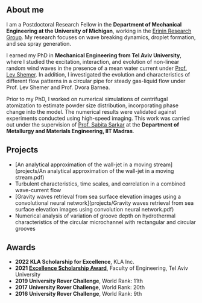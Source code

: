 ## About me

I am a Postdoctoral Research Fellow in the **Department of Mechanical Engineering at the University of Michigan**, working in the [Erinin Research Group](https://erinin.engin.umich.edu/). My research focuses on wave breaking dynamics, droplet formation, and sea spray generation.

I earned my PhD in **Mechanical Engineering from Tel Aviv University**, where I studied the excitation, interaction, and evolution of non-linear random wind waves in the presence of a mean water current under [Prof. Lev Shemer](https://levshemer.sites.tau.ac.il/). In addition, I investigated the evolution and characteristics of different flow patterns in a circular pipe for steady gas-liquid flow under Prof. Lev Shemer and Prof. Dvora Barnea.

Prior to my PhD, I worked on numerical simulations of centrifugal atomization to estimate powder size distribution, incorporating phase change into the model. The numerical results were validated against experiments conducted using high-speed imaging. This work was carried out under the supervision of [Prof. Sabita Sarkar](https://sites.google.com/smail.iitm.ac.in/sabita) at the **Department of Metallurgy and Materials Engineering, IIT Madras**.

## Projects
- [An analytical approximation of the wall-jet in a moving stream](projects/An analytical approximation of the wall-jet in a moving stream.pdf)
- Turbulent characteristics, time scales, and correlation in a combined wave-current flow
- [Gravity waves retrieval from sea surface elevation images using a convolutional neural network](projects/Gravity waves retrieval from sea surface elevation images using convolution neural network.pdf)
- Numerical analysis of variation of groove depth on hydrothermal characteristics of the circular microchannel with rectangular and circular grooves

## Awards
- **2022 KLA Scholarship for Excellence**, KLA Inc.
- **2021 [Excellence Scholarship Award](https://engineering.tau.ac.il/Engineering-Faculty-Awarding-Excellence-Scholarships-Graduate-Degree-2021)**, Faculty of Engineering, Tel Aviv University
- **2019 University Rover Challenge**, World Rank: 11th
- **2017 University Rover Challenge**, World Rank: 20th
- **2016 University Rover Challenge**, World Rank: 9th
